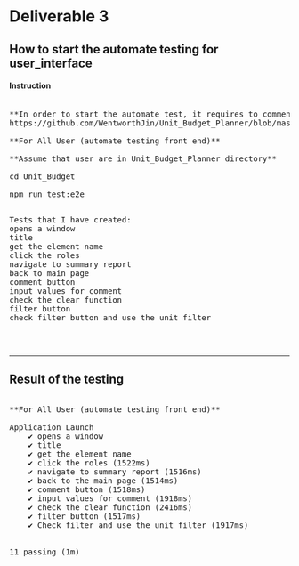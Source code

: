 # Deliverable 3

## How to start the automate testing for user_interface 

#### **Instruction**

<pre>

**In order to start the automate test, it requires to comment out mainWindow.webContents.openDevTools() in main.js, as this open development tools which could affect the testing**
https://github.com/WentworthJin/Unit_Budget_Planner/blob/master/Unit_Budget/main.js#L5 link to main.js

**For All User (automate testing front end)**

**Assume that user are in Unit_Budget_Planner directory**

cd Unit_Budget

npm run test:e2e

<pre>
Tests that I have created: 
opens a window
title
get the element name
click the roles
navigate to summary report
back to main page
comment button
input values for comment
check the clear function 
filter button 
check filter button and use the unit filter 
</pre>

</pre>

<hr>

## Result of the testing

<pre>

**For All User (automate testing front end)**

Application Launch
    ✔ opens a window
    ✔ title
    ✔ get the element name
    ✔ click the roles (1522ms)
    ✔ navigate to summary report (1516ms)
    ✔ back to the main page (1514ms)
    ✔ comment button (1518ms)
    ✔ input values for comment (1918ms)
    ✔ check the clear function (2416ms)
    ✔ filter button (1517ms)
    ✔ Check filter and use the unit filter (1917ms)


11 passing (1m)

</pre>

